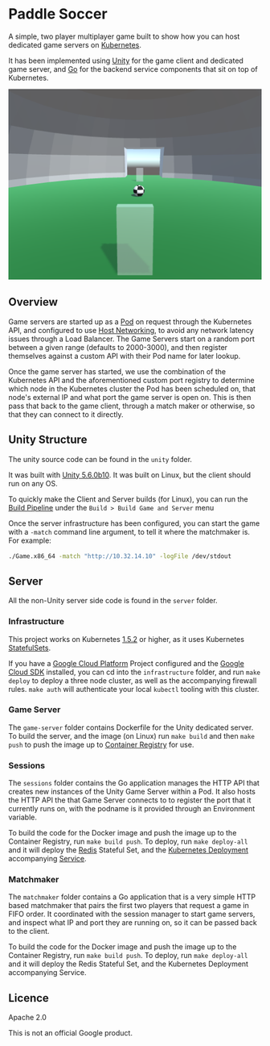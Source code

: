 # Paddle Soccer

A simple, two player multiplayer game built to show how you can host dedicated game servers on [Kubernetes](https://kubernetes.io/).

It has been implemented using [Unity](https://unity.com) for the game client and dedicated game server, and [Go](https://golang.org/) for the backend service components that sit on top of Kubernetes.

![Screenshot](screen.png)

## Overview

Game servers are started up as a [Pod](https://kubernetes.io/docs/user-guide/pods/) on request through the Kubernetes API, and configured to use [Host Networking](https://kubernetes.io/docs/resources-reference/v1.5/#pod-v1), to avoid any network latency issues through a Load Balancer. The Game Servers start on a random port between a given range (defaults to 2000-3000), and then register themselves against a custom API with their Pod name for later lookup.

Once the game server has started, we use the combination of the Kubernetes API and the aforementioned custom port registry to determine which node in the Kubernetes cluster the Pod has been scheduled on, that node's external IP and what port the game server is open on. This is then pass that back to the game client, through a match maker or otherwise, so that they can connect to it directly.

## Unity Structure
The unity source code can be found in the `unity` folder.

It was built with [Unity 5.6.0b10](https://unity3d.com/unity/beta/unity5.6.0b3). It was built on Linux, but the
client should run on any OS.

To quickly make the Client and Server builds (for Linux), you can run the [Build Pipeline](https://docs.unity3d.com/ScriptReference/BuildPipeline.html) under the `Build > Build Game and Server` menu

Once the server infrastructure has been configured, you can start the game with a `-match` command line argument, to tell it where the matchmaker is. For example:

```bash
./Game.x86_64 -match "http://10.32.14.10" -logFile /dev/stdout
```

## Server

All the non-Unity server side code is found in the `server` folder.

### Infrastructure

This project works on Kubernetes [1.5.2](https://github.com/kubernetes/kubernetes/blob/master/CHANGELOG.md#v152) or higher, as it uses Kubernetes [StatefulSets](https://kubernetes.io/docs/tutorials/stateful-application/basic-stateful-set/).

If you have a [Google Cloud Platform](https://cloud.google.com/) Project configured and the [Google Cloud SDK](https://cloud.google.com/sdk/) installed, you can cd into the `infrastructure` folder, and run `make deploy` to deploy a three node cluster, as well as the accompanying firewall rules.  `make auth` will authenticate your local `kubectl` tooling with this cluster.

### Game Server

The `game-server` folder contains Dockerfile for the Unity dedicated server. To build the server, and the image (on Linux) run `make build` and then `make push` to push the image up to [Container Registry](https://cloud.google.com/container-registry/) for use.

### Sessions

The `sessions` folder contains the Go application manages the HTTP API that creates new instances of the Unity Game Server within a Pod. It also hosts the HTTP API the that Game Server connects to to register the port that it currently runs on, with the podname is it provided through an Environment variable.

To build the code for the Docker image and push the image up to the Container Registry, run `make build push`. To deploy, run `make deploy-all` and it will deploy the [Redis](https://redis.io/) Stateful Set, and the [Kubernetes Deployment](https://kubernetes.io/docs/user-guide/deployments/) accompanying [Service](https://kubernetes.io/docs/user-guide/services/).

### Matchmaker
The `matchmaker` folder contains a Go application that is a very simple HTTP based matchmaker that pairs the first two players that request a game in FIFO order. It coordinated with the session manager to start game servers, and inspect what IP and port they are running on, so it can be passed back to the client.

To build the code for the Docker image and push the image up to the Container Registry, run `make build push`. To deploy, run `make deploy-all` and it will deploy the Redis Stateful Set, and the Kubernetes Deployment accompanying Service.

## Licence
Apache 2.0

This is not an official Google product.